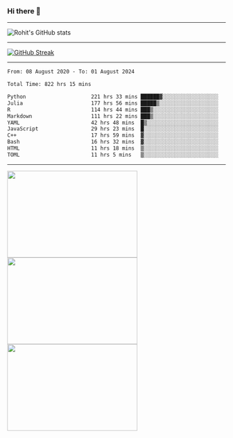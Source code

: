 ### Hi there 👋

<hr/>

![Rohit's GitHub stats](https://github-readme-stats.vercel.app/api?username=RohitRathore1&show_icons=true&theme=transparent)

<hr/>

[![GitHub Streak](http://github-readme-streak-stats.herokuapp.com?user=RohitRathore1&theme=dark&mode=weekly)](https://git.io/streak-stats)

<hr/>

<!--START_SECTION:waka-->

```txt
From: 08 August 2020 - To: 01 August 2024

Total Time: 822 hrs 15 mins

Python                     221 hrs 33 mins ██████▓░░░░░░░░░░░░░░░░░░   26.94 %
Julia                      177 hrs 56 mins █████▒░░░░░░░░░░░░░░░░░░░   21.64 %
R                          114 hrs 44 mins ███▒░░░░░░░░░░░░░░░░░░░░░   13.95 %
Markdown                   111 hrs 22 mins ███▒░░░░░░░░░░░░░░░░░░░░░   13.55 %
YAML                       42 hrs 48 mins  █▒░░░░░░░░░░░░░░░░░░░░░░░   05.21 %
JavaScript                 29 hrs 23 mins  █░░░░░░░░░░░░░░░░░░░░░░░░   03.57 %
C++                        17 hrs 59 mins  ▓░░░░░░░░░░░░░░░░░░░░░░░░   02.19 %
Bash                       16 hrs 32 mins  ▓░░░░░░░░░░░░░░░░░░░░░░░░   02.01 %
HTML                       11 hrs 18 mins  ▒░░░░░░░░░░░░░░░░░░░░░░░░   01.38 %
TOML                       11 hrs 5 mins   ▒░░░░░░░░░░░░░░░░░░░░░░░░   01.35 %
```

<!--END_SECTION:waka-->

<hr/>

<p>
  <img src="https://wakatime.com/share/@TeAmp0is0N/0205e68a-e5ed-48bf-b870-3c94c1fa77d3.svg" width="300" height="200">
  <img src="https://wakatime.com/share/@TeAmp0is0N/3935ee43-08a3-493e-8b95-60c1f9204b15.svg" width="300" height="200">
  <img src="https://wakatime.com/share/@TeAmp0is0N/8717aacc-7340-44e0-abb1-987dc9823fcd.svg" width="300" height="200">
</p>




